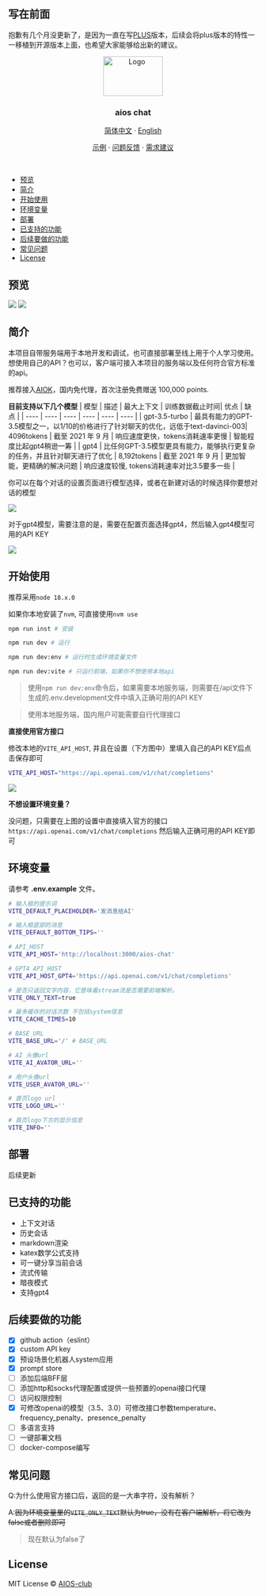 ## 写在前面
抱歉有几个月没更新了，是因为一直在写[PLUS](https://www.aios.chat)版本，后续会将plus版本的特性一一移植到开源版本上面，也希望大家能够给出新的建议。

<div align="center">
  <a href="https://github.com/AIOS-club/lite.aios.chat">
    <img src="src/assets/img/AIOS-LOGO.png" alt="Logo" width="120" height="80">
  </a>

  <h3 align="center">aios chat</h3>

  <p align="center">
    <a href="https://github.com/AIOS-club/aios.chat/">简体中文</a>
    ·
    <a href="https://github.com/AIOS-club/aios.chat/blob/main/README.en.md">English</a>
  </p>

  <p align="center">
    <a href="https://www.aios.chat">示例</a>
    ·
    <a href="https://github.com/AIOS-club/lite.aios.chat/issues">问题反馈</a>
    ·
    <a href="https://github.com/AIOS-club/lite.aios.chat/issues">需求建议</a>
  </p>
</div>

<br />

- [预览](#预览)
- [简介](#简介)
- [开始使用](#开始使用)
- [环境变量](#环境变量)
- [部署](#部署)
- [已支持的功能](#已支持的功能)
- [后续要做的功能](#后续要做的功能)
- [常见问题](#常见问题)
- [License](#license)

## 预览
<img src="docs/preview.png" />
<img src="docs/dark-preview.png" />
<br />

## 简介
本项目自带服务端用于本地开发和调试，也可直接部署至线上用于个人学习使用。
想使用自己的API？也可以，客户端可接入本项目的服务端以及任何符合官方标准的api。

推荐接入[AIOK](https://key.aios.chat)，国内免代理，首次注册免费赠送 100,000 points.

**目前支持以下几个模型**
| 模型 | 描述 | 最大上下文 | 训练数据截止时间| 优点 | 缺点 |
| ---- | ---- | ---- | ---- | ---- | ---- |
| gpt-3.5-turbo  | 最具有能力的GPT-3.5模型之一，以1/10的价格进行了针对聊天的优化，远低于text-davinci-003| 4096tokens   | 截至 2021 年 9 月 | 响应速度更快，tokens消耗速率更慢 | 智能程度比起gpt4稍逊一筹 |
| gpt4 | 比任何GPT-3.5模型更具有能力，能够执行更复杂的任务，并且针对聊天进行了优化   | 8,192tokens   | 截至 2021 年 9 月 | 更加智能，更精确的解决问题 | 响应速度较慢, tokens消耗速率对比3.5要多一些 |

你可以在每个对话的设置页面进行模型选择，或者在新建对话的时候选择你要想对话的模型

<img src="docs/chat-config.png" />

对于gpt4模型，需要注意的是，需要在配置页面选择gpt4，然后输入gpt4模型可用的API KEY

<img src="docs/setting.jpeg" />

## 开始使用
推荐采用```node 18.x.0```

如果你本地安装了```nvm```, 可直接使用```nvm use```


```bash
npm run inst # 安装

npm run dev # 运行

npm run dev:env # 运行时生成环境变量文件

npm run dev:vite # 只运行前端，如果你不想使用本地api
```

> 使用```npm run dev:env```命令后，如果需要本地服务端，则需要在/api文件下生成的.env.development文件中填入正确可用的API KEY

> 使用本地服务端，国内用户可能需要自行代理接口

**直接使用官方接口**

修改本地的```VITE_API_HOST```, 并且在设置（下方图中）里填入自己的API KEY后点击保存即可
```bash
VITE_API_HOST="https://api.openai.com/v1/chat/completions"
```

<img src="docs/api-key.png" />

**不想设置环境变量？**

没问题，只需要在上图的设置中直接填入官方的接口
```https://api.openai.com/v1/chat/completions```
然后输入正确可用的API KEY即可

## 环境变量
请参考 **.env.example** 文件。<br />
```bash
# 输入框的提示词
VITE_DEFAULT_PLACEHOLDER='发消息给AI'

# 输入框底部的消息
VITE_DEFAULT_BOTTOM_TIPS=''

# API_HOST
VITE_API_HOST='http://localhost:3000/aios-chat'

# GPT4 API_HOST
VITE_API_HOST_GPT4='https://api.openai.com/v1/chat/completions'

# 是否只返回文字内容，它意味着stream流是否需要前端解析。
VITE_ONLY_TEXT=true

# 最多缓存的对话次数 不包括system信息
VITE_CACHE_TIMES=10

# BASE_URL
VITE_BASE_URL='/' # BASE_URL

# AI 头像url
VITE_AI_AVATOR_URL=''

# 用户头像url
VITE_USER_AVATOR_URL=''

# 首页logo url
VITE_LOGO_URL=''

# 首页logo下方的显示信息
VITE_INFO=''
```

## 部署
后续更新

## 已支持的功能
- 上下文对话
- 历史会话
- markdown渲染
- katex数学公式支持
- 可一键分享当前会话
- 流式传输
- 暗夜模式
- 支持gpt4

## 后续要做的功能
- [x] github action（eslint）
- [x] custom API key
- [x] 预设场景化机器人system应用
- [x] prompt store
- [ ] 添加后端BFF层
- [ ] 添加http和socks代理配置或提供一些预置的openai接口代理
- [ ] 访问权限控制
- [x] 可修改openai的模型（3.5、3.0）可修改接口参数temperature、frequency_penalty、presence_penalty
- [ ] 多语言支持
- [ ] 一键部署文档
- [ ] docker-compose编写

## 常见问题

Q:为什么使用官方接口后，返回的是一大串字符，没有解析？

A:~~因为环境变量里的```VITE_ONLY_TEXT```默认为true，没有在客户端解析，将它改为false或者删除即可~~
> 现在默认为false了
## License

MIT License © [AIOS-club](./LICENSE)
